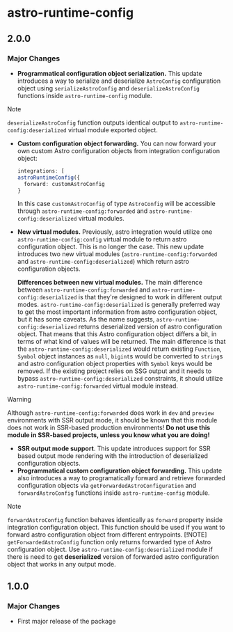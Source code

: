 # astro-runtime-config

## 2.0.0

### Major Changes

- **Programmatical configuration object serialization.** This update introduces a way to serialize and deserialize `AstroConfig` configuration object using `serializeAstroConfig` and `deserializeAstroConfig` functions inside `astro-runtime-config` module.
> [!NOTE]
> `deserializeAstroConfig` function outputs identical output to `astro-runtime-config:deserialized` virtual module exported object.
- **Custom configuration object forwarding.** You can now forward your own custom Astro configuration objects from integration configuration object:

  ```ts
  integrations: [
  astroRuntimeConfig({
    forward: customAstroConfig
  }
  ```

  In this case `customAstroConfig` of type `AstroConfig` will be accessible through `astro-runtime-config:forwarded` and `astro-runtime-config:deserialized` virtual modules.

- **New virtual modules.** Previously, astro integration would utilize one `astro-runtime-config:config` virtual module to return astro configuration object. This is no longer the case. This new update introduces two new virtual modules (`astro-runtime-config:forwarded` and `astro-runtime-config:deserialized`) which return astro configuration objects.

  **Differences between new virtual modules.** The main difference between `astro-runtime-config:forwarded` and `astro-runtime-config:deserialized` is that they're designed to work in different output modes. `astro-runtime-config:deserialized` is generally preferred way to get the most important information from astro configuration object, but it has some caveats. As the name suggests, `astro-runtime-config:deserialized` returns deserialized version of astro configuration object. That means that this Astro configuration object differs a bit, in terms of what kind of values will be returned. The main difference is that the `astro-runtime-config:deserialized` would return existing `Function`, `Symbol` object instances as `null`, `bigint`s would be converted to `string`s and astro configuration object properties with `Symbol` keys would be removed. If the existing project relies on SSG output and it needs to bypass `astro-runtime-config:deserialized` constraints, it should utilize `astro-runtime-config:forwarded` virtual module instead.

> [!WARNING]
> Although `astro-runtime-config:forwarded` does work in `dev` and `preview` environments with SSR output mode, it should be known that this module does not work in SSR-based production environments! **Do not use this module in SSR-based projects, unless you know what you are doing!**

- **SSR output mode support**. This update introduces support for SSR based output mode rendering with the introduction of deserialized configuration objects.
- **Programmatical custom configuration object forwarding.** This update also introduces a way to programatically forward and retrieve forwarded configuration objects via `getForwardedAstroConfiguration` and `forwardAstroConfig` functions inside `astro-runtime-config` module.
> [!NOTE]
> `forwardAstroConfig` function behaves identically as `forward` property inside integration configuration object. This function should be used if you want to forward astro configuration object from different entrypoints.
> [!NOTE]
> `getForwardedAstroConfig` function only returns forwarded type of Astro configuration object. Use `astro-runtime-config:deserialized` module if there is need to get **deserialized** version of forwarded astro configuration object that works in any output mode.

## 1.0.0

### Major Changes

- First major release of the package
